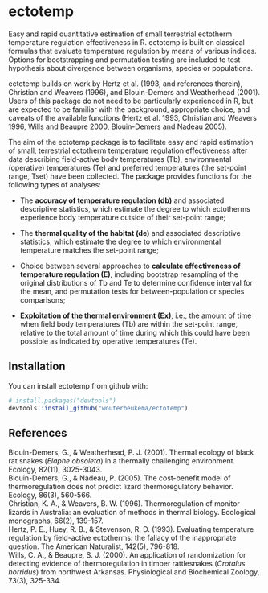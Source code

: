 
<!-- README.md is generated from README.Rmd. Please edit that file -->
ectotemp
========

Easy and rapid quantitative estimation of small terrestrial ectotherm temperature regulation effectiveness in R. ectotemp is built on classical formulas that evaluate temperature regulation by means of various indices. Options for bootstrapping and permutation testing are included to test hypothesis about divergence between organisms, species or populations.

ectotemp builds on work by Hertz et al. (1993, and references therein), Christian and Weavers (1996), and Blouin-Demers and Weatherhead (2001). Users of this package do not need to be particularly experienced in R, but are expected to be familiar with the background, appropriate choice, and caveats of the available functions (Hertz et al. 1993, Christian and Weavers 1996, Wills and Beaupre 2000, Blouin-Demers and Nadeau 2005).

The aim of the ectotemp package is to facilitate easy and rapid estimation of small, terrestrial ectotherm temperature regulation effectiveness after data describing field-active body temperatures (Tb), environmental (operative) temperatures (Te) and preferred temperatures (the set-point range, Tset) have been collected. The package provides functions for the following types of analyses:

-   The **accuracy of temperature regulation (db)** and associated descriptive statistics, which estimate the degree to which ectotherms experience body temperature outside of their set-point range;

-   The **thermal quality of the habitat (de)** and associated descriptive statistics, which estimate the degree to which environmental temperature matches the set-point range;

-   Choice between several approaches to **calculate effectiveness of temperature regulation (E)**, including bootstrap resampling of the original distributions of Tb and Te to determine confidence interval for the mean, and permutation tests for between-population or species comparisons;

-   **Exploitation of the thermal environment (Ex)**, i.e., the amount of time when field body temperatures (Tb) are within the set-point range, relative to the total amount of time during which this could have been possible as indicated by operative temperatures (Te).

Installation
------------

You can install ectotemp from github with:

``` r
# install.packages("devtools")
devtools::install_github("wouterbeukema/ectotemp")
```

References
----------

Blouin-Demers, G., & Weatherhead, P. J. (2001). Thermal ecology of black rat snakes (*Elaphe obsoleta*) in a thermally challenging environment. Ecology, 82(11), 3025-3043.<br/> Blouin-Demers, G., & Nadeau, P. (2005). The cost-benefit model of thermoregulation does not predict lizard thermoregulatory behavior. Ecology, 86(3), 560-566.<br/> Christian, K. A., & Weavers, B. W. (1996). Thermoregulation of monitor lizards in Australia: an evaluation of methods in thermal biology. Ecological monographs, 66(2), 139-157.<br/> Hertz, P. E., Huey, R. B., & Stevenson, R. D. (1993). Evaluating temperature regulation by field-active ectotherms: the fallacy of the inappropriate question. The American Naturalist, 142(5), 796-818.<br/> Wills, C. A., & Beaupre, S. J. (2000). An application of randomization for detecting evidence of thermoregulation in timber rattlesnakes (*Crotalus horridus*) from northwest Arkansas. Physiological and Biochemical Zoology, 73(3), 325-334.
